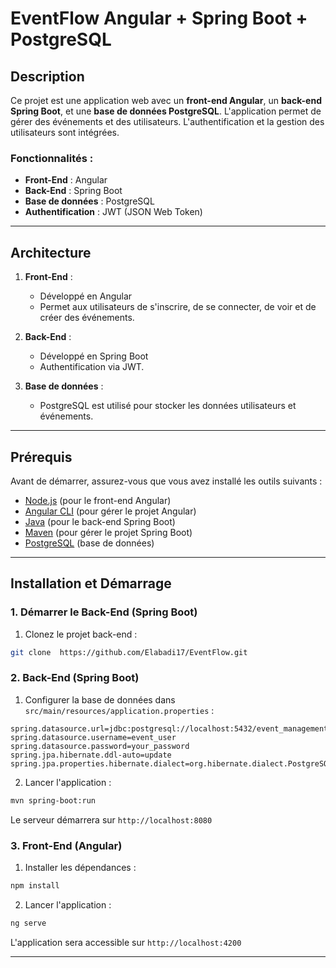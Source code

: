 # EventFlow Angular + Spring Boot + PostgreSQL

## Description

Ce projet est une application web avec un **front-end Angular**, un **back-end Spring Boot**, et une **base de données PostgreSQL**. L'application permet de gérer des événements et des utilisateurs. L'authentification et la gestion des utilisateurs sont intégrées.

### Fonctionnalités :

- **Front-End** : Angular
- **Back-End** : Spring Boot
- **Base de données** : PostgreSQL
- **Authentification** : JWT (JSON Web Token)

---

## Architecture

1. **Front-End** : 
   - Développé en Angular
   - Permet aux utilisateurs de s'inscrire, de se connecter, de voir et de créer des événements.
   
2. **Back-End** :
   - Développé en Spring Boot 
   - Authentification via JWT.

3. **Base de données** :
   - PostgreSQL est utilisé pour stocker les données utilisateurs et événements.


---

## Prérequis

Avant de démarrer, assurez-vous que vous avez installé les outils suivants :

- [Node.js](https://nodejs.org/) (pour le front-end Angular)
- [Angular CLI](https://angular.io/cli) (pour gérer le projet Angular)
- [Java](https://www.oracle.com/java/technologies/javase-jdk11-downloads.html) (pour le back-end Spring Boot)
- [Maven](https://maven.apache.org/) (pour gérer le projet Spring Boot)
- [PostgreSQL](https://www.postgresql.org/) (base de données)

---

## Installation et Démarrage

### 1. Démarrer le Back-End (Spring Boot)

1. Clonez le projet back-end :

```bash
git clone  https://github.com/Elabadi17/EventFlow.git
```

### 2. Back-End (Spring Boot)



1. Configurer la base de données dans `src/main/resources/application.properties` :
```properties
spring.datasource.url=jdbc:postgresql://localhost:5432/event_management
spring.datasource.username=event_user
spring.datasource.password=your_password
spring.jpa.hibernate.ddl-auto=update
spring.jpa.properties.hibernate.dialect=org.hibernate.dialect.PostgreSQLDialect
```

2. Lancer l'application :
```bash
mvn spring-boot:run
```

Le serveur démarrera sur `http://localhost:8080`

### 3. Front-End (Angular)


1. Installer les dépendances :
```bash
npm install
```

2. Lancer l'application :
```bash
ng serve
```

L'application sera accessible sur `http://localhost:4200`



---




